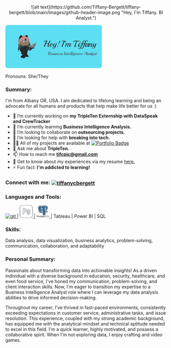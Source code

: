 <div style="text-align: center;">
![alt text](https://github.com/Tiffany-Bergett/tiffany-bergett/blob/main/Images/github-header-image.png "Hey, I'm Tiffany. BI Analyst.")
</div>

<img 
    style="text-align: center; 
           margin-left: auto;
           margin-right: auto;
           width: 60%;"
    src="https://github.com/Tiffany-Bergett/tiffany-bergett/blob/main/Images/github-header-image.png" 
    alt="Hey, I'm Tiffany">
</img>

Pronouns: She/They
<h3 align="left">Summary:</h3>
I'm from Albany OR, USA. I am dedicated to lifelong learning and being an advocate for all humans and products that help make life better for us :)

- 🔭 I’m currently working on **my TripleTen Externship with DataSpeak and CrewTracker**
- 🌱 I’m currently learning **Business Intelligence Analysis.**
- 👯 I’m looking to collaborate on **outsourcing projects.**
- 🤝 I’m looking for help with **breaking into tech.**
- 👨‍💻 All of my projects are available at [![Portfolio Badge](https://img.shields.io/badge/portfolio-web-blue?style=flat&link=https://github.com/Tiffany-Bergett/Data_projects_TripleTen/)](https://github.com/Tiffany-Bergett/Data_projects_TripleTen/) 
- 💬 Ask me about **TripleTen.**
- 📫 How to reach me **tifcpic@gmail.com**
- 📄 Get to know about my experiences via my resume <a href='https://docs.google.com/document/d/14roiaExn3BnWvwgDC67wgTCAyJsd6_l0oQvsh9w52dE/edit?usp=sharing ' target=_blank><u>here</u>.</a>
- ⚡ Fun fact: **I'm addicted to learning!**

<h3 align="left">Connect with me:
<a href="https://linkedin.com/in/tiffanycbergett" target="blank"><img align="center" src="https://raw.githubusercontent.com/rahuldkjain/github-profile-readme-generator/master/src/images/icons/Social/linked-in-alt.svg" alt="tiffanycbergett" height="30" width="40" /></a>
</h3>

<h3 align="left">Languages and Tools:</h3>
<p align="left"> <a href="https://git-scm.com/" target="_blank" rel="noreferrer"> <img src="https://www.vectorlogo.zone/logos/git-scm/git-scm-icon.svg" alt="git" width="40" height="40"/> </a> | <a href="https://www.photoshop.com/en" target="_blank" rel="noreferrer"> <img src="https://raw.githubusercontent.com/devicons/devicon/master/icons/photoshop/photoshop-line.svg" alt="photoshop" width="40" height="40"/> </a> 
 | <a href="https://www.postgresql.org" target="_blank" rel="noreferrer"> <img src="https://raw.githubusercontent.com/devicons/devicon/master/icons/postgresql/postgresql-original-wordmark.svg" alt="postgresql" width="40" height="40"/> </a> | Tableau | Power BI | SQL</p>

<h3 align="left"> Skills: </h3>
<p align='left'> Data analysis, data visualization, business analytics, problem-solving, communication, collaboration, and adaptability </p>

<h3 align="left"> Personal Summary: </h3>
<p align="left"> Passionate about transforming data into actionable insights! As a driven individual with a diverse background in education, security, healthcare, and even food service, I've honed my communication, problem-solving, and client interaction skills. Now, I'm eager to transition my expertise to a Business Intelligence Analyst role where I can leverage my data analysis abilities to drive informed decision-making.

Throughout my career, I've thrived in fast-paced environments, consistently exceeding expectations in customer service, administrative tasks, and issue resolution. This experience, coupled with my strong academic background, has equipped me with the analytical mindset and technical aptitude needed to excel in this field. I'm a quick learner, highly motivated, and possess a collaborative spirit. When I'm not exploring data, I enjoy crafting and video games.</p>
